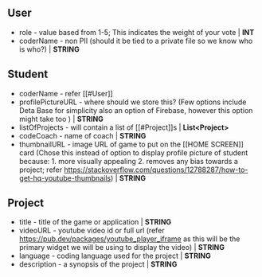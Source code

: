 ## User
- role - value based from 1-5; This indicates the weight of your vote | **INT**
- coderName - non PII (should it be tied to a private file so we know who is who?) | **STRING**


## Student
- coderName - refer [[#User]]
- profilePictureURL - where should we store this? (Few options include Deta Base for simplicity also an option of Firebase, however this option might take too ) | **STRING**
- listOfProjects - will contain a list of [[#Project]]s | **List\<Project>**
- codeCoach - name of coach |  **STRING**
- thumbnailURL - image URL of game to put on the [[HOME SCREEN]] card (Chose this instead of option to display profile picture of student because: 1. more visually appealing 2. removes any bias towards a project; refer https://stackoverflow.com/questions/12788287/how-to-get-hq-youtube-thumbnails) | **STRING**


## Project
- title - title of the game or application | **STRING**
- videoURL - youtube video id or full url (refer https://pub.dev/packages/youtube_player_iframe as this will be the primary widget we will be using to display the video) | **STRING**
- language - coding language used for the project | **STRING**
- description - a synopsis of the project | **STRING**

